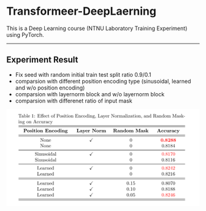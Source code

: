 # Transformeer-DeepLaerning

This is a Deep Learning course (NTNU Laboratory Training Experiment) using PyTorch.

---

## Experiment Result
* Fix seed with random initial train test split ratio 0.9/0.1
* comparsion with different position encoding type (sinusoidal, learned and w/o position encoding)
* comparsion with layernorm block and w/o layernorm block
* comparsion with differenet ratio of input mask

<p float="left">
  <img src="result/result.png" alt="Experiment Result" width="700" />
</p>

